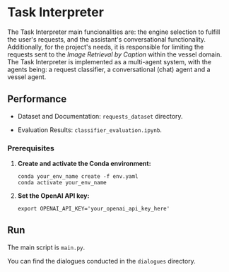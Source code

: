 # Task Interpreter

The Task Interpreter main funcionalities are: the engine selection to fulfill the user's requests, and the assistant's conversational functionality. Additionally, for the project's needs, it is responsible for limiting the requests sent to the *Image Retrieval by Caption* within the vessel domain.
The Task Interpreter is implemented as a multi-agent system, with the agents being: a request classifier, a conversational (chat) agent and a vessel agent.

## Performance
- Dataset and Documentation: `requests_dataset` directory.

- Evaluation Results: `classifier_evaluation.ipynb`.

### Prerequisites
1. **Create and activate the Conda environment:**

   ```
   conda your_env_name create -f env.yaml
   conda activate your_env_name
   ```

2. **Set the OpenAI API key:**

   ```
   export OPENAI_API_KEY='your_openai_api_key_here'
   ```

## Run 

The main script is `main.py`. 

You can find the dialogues conducted in the `dialogues` directory.

